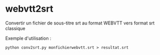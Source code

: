 # webvtt2srt
Convertir un fichier de sous-titre srt au format WEBVTT vers format srt classique

Exemple d'utilisation :

	python conv2srt.py monfichierwebvtt.srt > resultat.srt
